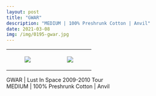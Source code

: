 ```yaml
---
layout: post
title: "GWAR"
description: "MEDIUM | 100% Preshrunk Cotton | Anvil"
date: 2021-03-08
img: /img/0195-gwar.jpg
---
```




<table style="width:100%;"><tr><td style="vertical-align:top;">
      <figure class="tmblr-full" data-orig-height="2048" data-orig-width="1365" data-orig-src="https://concertshirts.netlify.app/shirts/0195/0195-01.jpg"><img src="https://64.media.tumblr.com/d6dae239648487354d393f96adc9851d/30ea7119b8359b09-af/s540x810/172dd7a5fd84b2402c45d25028b59edc6614bbcf.jpg" data-orig-height="2048" data-orig-width="1365" data-orig-src="https://concertshirts.netlify.app/shirts/0195/0195-01.jpg"/></figure></td>
    <td style="vertical-align:top;">
      <figure class="tmblr-full" data-orig-height="2048" data-orig-width="1365" data-orig-src="https://concertshirts.netlify.app/shirts/0195/0195-02.jpg"><img src="https://64.media.tumblr.com/dc8d7e300eb257244b9f2082dbc22144/30ea7119b8359b09-43/s540x810/5a2af9a073a65e229e6787fe7fb1620d0fd280cf.jpg" data-orig-height="2048" data-orig-width="1365" data-orig-src="https://concertshirts.netlify.app/shirts/0195/0195-02.jpg"/></figure></td>
  </tr></table><p>
  GWAR | Lust In Space 2009-2010 Tour<br/>MEDIUM | 100% Preshrunk Cotton | Anvil
</p>
